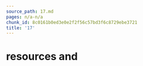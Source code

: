 ```yaml
---
source_path: 17.md
pages: n/a-n/a
chunk_id: 8c0161b0ed3e0e2f2f56c57bd3f6c8729ebe3721
title: '17'
---
```

# resources and

